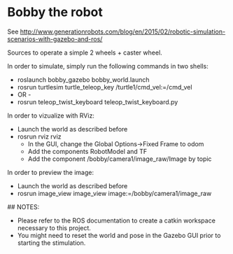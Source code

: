 # Bobby the robot

See http://www.generationrobots.com/blog/en/2015/02/robotic-simulation-scenarios-with-gazebo-and-ros/

Sources to operate a simple 2 wheels + caster wheel.

In order to simulate, simply run the following commands in two shells:
 - roslaunch bobby_gazebo bobby_world.launch
 - rosrun turtlesim turtle_teleop_key /turtle1/cmd_vel:=/cmd_vel
 - OR -
 - rosrun teleop_twist_keyboard teleop_twist_keyboard.py

In order to vizualize with RViz:
 - Launch the world as described before
 - rosrun rviz rviz
   - In the GUI, change the Global Options->Fixed Frame to odom
   - Add the components RobotModel and TF
   - Add the component /bobby/camera1/image_raw/Image by topic

In order to preview the image:
 - Launch the world as described before
 - rosrun image_view image_view image:=/bobby/camera1/image_raw


## NOTES:
 - Please refer to the ROS documentation to create a catkin workspace
 necessary to this project.
 - You might need to reset the world and pose in the Gazebo GUI prior
 to starting the stimulation.
